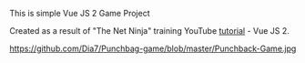 This is simple Vue JS 2 Game Project 

Created as a result of "The Net Ninja" training YouTube [tutorial](https://www.youtube.com/watch?v=5LYrN_cAJoA&list=PL4cUxeGkcC9gQcYgjhBoeQH7wiAyZNrYa) - Vue JS 2.

https://github.com/Dia7/Punchbag-game/blob/master/Punchback-Game.jpg
